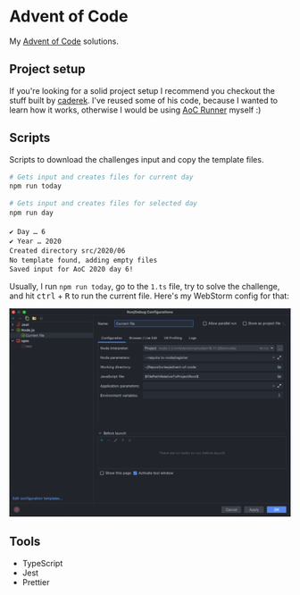 # Advent of Code

My [Advent of Code](https://adventofcode.com) solutions.

## Project setup

If you're looking for a solid project setup I recommend you checkout the stuff built by 
[caderek](https://github.com/caderek). I've reused some of his code, because I wanted to learn how it works, otherwise
I would be using [AoC Runner](https://github.com/caderek/aocrunner) myself :)

## Scripts

Scripts to download the challenges input and copy the template files.

```bash
# Gets input and creates files for current day
npm run today
```

```bash
# Gets input and creates files for selected day
npm run day

✔ Day … 6
✔ Year … 2020
Created directory src/2020/06
No template found, adding empty files
Saved input for AoC 2020 day 6!
```

Usually, I run `npm run today`, go to the `1.ts` file, try to solve the challenge, and hit 
<kbd>ctrl</kbd> + <kbd>R</kbd> to run the current file. Here's my WebStorm config for that:

![WebStorm Run Debug Configuration](./docs/webstorm-run-debug-configuration.png)

## Tools

- TypeScript
- Jest
- Prettier

